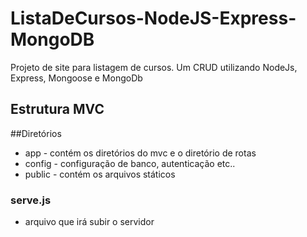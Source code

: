 # ListaDeCursos-NodeJS-Express-MongoDB
Projeto de site para listagem de cursos. Um CRUD utilizando NodeJs, Express, Mongoose e MongoDb

## Estrutura MVC

##Diretórios
* app - contém os diretórios do mvc e o diretório de rotas
* config - configuração de banco, autenticação etc..
* public - contém os arquivos státicos


### serve.js
* arquivo que irá subir o servidor
